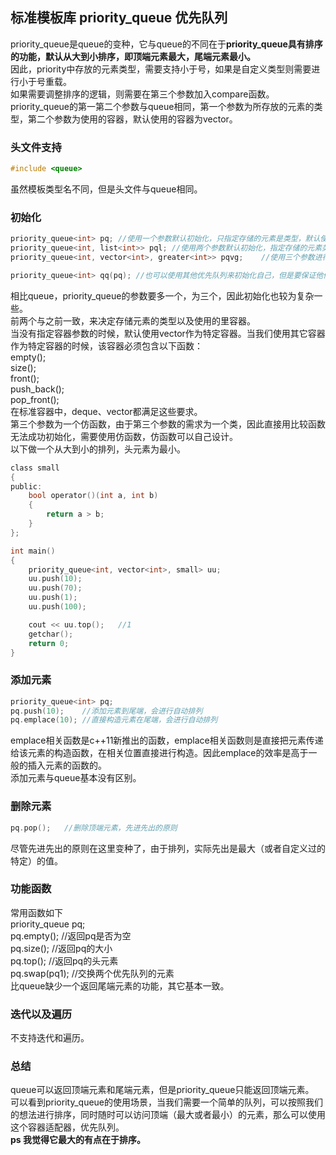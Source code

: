 ## 标准模板库 priority_queue 优先队列
priority_queue是queue的变种，它与queue的不同在于**priority_queue具有排序的功能，默认从大到小排序，即顶端元素最大，尾端元素最小。**    
因此，priority中存放的元素类型，需要支持小于号，如果是自定义类型则需要进行小于号重载。   
如果需要调整排序的逻辑，则需要在第三个参数加入compare函数。  
priority_queue的第一第二个参数与queue相同，第一个参数为所存放的元素的类型，第二个参数为使用的容器，默认使用的容器为vector。  
### 头文件支持
```c
#include <queue>  
```  
虽然模板类型名不同，但是头文件与queue相同。   
### 初始化
```c
priority_queue<int> pq;	//使用一个参数默认初始化，只指定存储的元素是类型，默认使用vector作为里容器，默认从大到小排列   
priority_queue<int, list<int>> pql; //使用两个参数默认初始化，指定存储的元素类型及使用的里容器，默认从大到小排列     
priority_queue<int, vector<int>, greater<int>> pqvg;	//使用三个参数进行初始化，指定存储元素类型及使用的里容器，以及使用STL里面定义了一个仿函数 greater<>来从小到大排列 头元素为最大     

priority_queue<int> qq(pq);	//也可以使用其他优先队列来初始化自己，但是要保证他们的模式一致   
```   
相比queue，priority_queue的参数要多一个，为三个，因此初始化也较为复杂一些。  
前两个与之前一致，来决定存储元素的类型以及使用的里容器。   
当没有指定容器参数的时候，默认使用vector作为特定容器。当我们使用其它容器作为特定容器的时候，该容器必须包含以下函数：   
empty();    
size();   
front();	   
push\_back();    
pop\_front();       
在标准容器中，deque、vector都满足这些要求。   
第三个参数为一个仿函数，由于第三个参数的需求为一个类，因此直接用比较函数无法成功初始化，需要使用仿函数，仿函数可以自己设计。   
以下做一个从大到小的排列，头元素为最小。   
```c
class small  
{    
public:  
	bool operator()(int a, int b)  
	{  
		return a > b;  
	}  
};   

int main()  
{   
	priority_queue<int, vector<int>, small> uu;  
	uu.push(10);  
	uu.push(70);  
	uu.push(1);  
	uu.push(100);  

	cout << uu.top();	//1  
	getchar();  
	return 0;   
}  
```   
### 添加元素
```c
priority_queue<int> pq;
pq.push(10);	//添加元素到尾端，会进行自动排列  
pq.emplace(10);	//直接构造元素在尾端，会进行自动排列  
```  
emplace相关函数是c++11新推出的函数，emplace相关函数则是直接把元素传递给该元素的构造函数，在相关位置直接进行构造。因此emplace的效率是高于一般的插入元素的函数的。   
添加元素与queue基本没有区别。  
### 删除元素  
```c
pq.pop();	//删除顶端元素，先进先出的原则   
```  
尽管先进先出的原则在这里变种了，由于排列，实际先出是最大（或者自定义过的特定）的值。   
### 功能函数
常用函数如下    
priority_queue<int> pq;  
pq.empty();	//返回pq是否为空  
pq.size();	//返回pq的大小  
pq.top();	//返回pq的头元素     
pq.swap(pq1);	//交换两个优先队列的元素    
比queue缺少一个返回尾端元素的功能，其它基本一致。  
### 迭代以及遍历
不支持迭代和遍历。  
### 总结  
queue可以返回顶端元素和尾端元素，但是priority_queue只能返回顶端元素。   
可以看到priority_queue的使用场景，当我们需要一个简单的队列，可以按照我们的想法进行排序，同时随时可以访问顶端（最大或者最小）的元素，那么可以使用这个容器适配器，优先队列。    
**ps 我觉得它最大的有点在于排序。**  